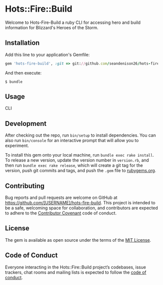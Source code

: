 # Hots::Fire::Build

Welcome to Hots-Fire-Build a ruby CLI for accessing hero and build information for Blizzard's Heroes of the Storm. 


## Installation

Add this line to your application's Gemfile:

```ruby
gem 'hots-fire-build', :git => git://github.com/seandenison26/hots-fire-build-cli
```

And then execute:

    $ bundle

## Usage

CLI

## Development

After checking out the repo, run `bin/setup` to install dependencies. You can also run `bin/console` for an interactive prompt that will allow you to experiment.

To install this gem onto your local machine, run `bundle exec rake install`. To release a new version, update the version number in `version.rb`, and then run `bundle exec rake release`, which will create a git tag for the version, push git commits and tags, and push the `.gem` file to [rubygems.org](https://rubygems.org).

## Contributing

Bug reports and pull requests are welcome on GitHub at https://github.com/[USERNAME]/hots-fire-build. This project is intended to be a safe, welcoming space for collaboration, and contributors are expected to adhere to the [Contributor Covenant](http://contributor-covenant.org) code of conduct.

## License

The gem is available as open source under the terms of the [MIT License](http://opensource.org/licenses/MIT).

## Code of Conduct

Everyone interacting in the Hots::Fire::Build project’s codebases, issue trackers, chat rooms and mailing lists is expected to follow the [code of conduct](https://github.com/[USERNAME]/hots-fire-build/blob/master/CODE_OF_CONDUCT.md).
